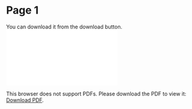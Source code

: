 # Page 1

You can download it from the download button. 
<object data=".guides/How_to_search_in_Google.pdf" type="application/pdf" width="700px" height="700px">
    <embed src=".guides/How_to_search_in_Google.pdf">
        <p>This browser does not support PDFs. Please download the PDF to view it: <a href=".guides/How_to_search_in_Google.pdf">Download PDF</a>.</p>
    </embed>
</object>